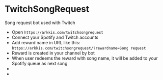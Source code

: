 # TwitchSongRequest

Song request bot used with Twitch

- Open `https://arkkis.com/twitchsongrequest`
- Connect your Spotify and Twitch accounts
- Add reward name in URL like this: `https://arkkis.com/twitchsongrequest/?rewardname=Song request`
- Reward is created in your channel by bot
- When user redeems the reward with song name, it will be added to your Spotify queue as next song
- 
-

